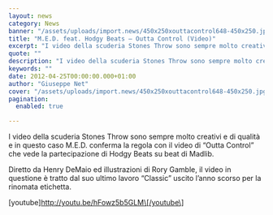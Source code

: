 ```yaml
---
layout: news
category: News
banner: "/assets/uploads/import.news/450x250xouttacontrol648-450x250.jpg.pagespeed.ic_.hfHSYx53CD.jpg"
title: "M.E.D. feat. Hodgy Beats – Outta Control (Video)"
excerpt: "I video della scuderia Stones Throw sono sempre molto creativi e di qualità e in questo caso M.E.D. conferma la regola con il video di “Outta Control” che vede la partecipazione di Hodgy Beats su beat di Madlib. Diretto da Henry DeMaio ed illustrazioni di Rory Gamble, il video in questione è tratto dal suo [&hellip"
quote: ""
description: "I video della scuderia Stones Throw sono sempre molto creativi e di qualità e in questo caso M.E.D. conferma la regola con il video di “Outta Control” che vede la partecipazione di Hodgy Beats su beat di Madlib. Diretto da Henry DeMaio ed illustrazioni di Rory Gamble, il video in questione è tratto dal suo [&hellip"
keywords: ""
date: 2012-04-25T00:00:00.000+01:00
author: "Giuseppe Net"
cover: "/assets/uploads/import.news/450x250xouttacontrol648-450x250.jpg.pagespeed.ic_.hfHSYx53CD.jpg"
pagination:
  enabled: true

---
```


I video della scuderia Stones Throw sono sempre molto creativi e di qualità e in questo caso M.E.D. conferma la regola con il video di “Outta Control” che vede la partecipazione di Hodgy Beats su beat di Madlib.

Diretto da Henry DeMaio ed illustrazioni di Rory Gamble, il video in questione è tratto dal suo ultimo lavoro “Classic” uscito l’anno scorso per la rinomata etichetta.

\[youtube\]http://youtu.be/hFowz5b5GLM\[/youtube\]